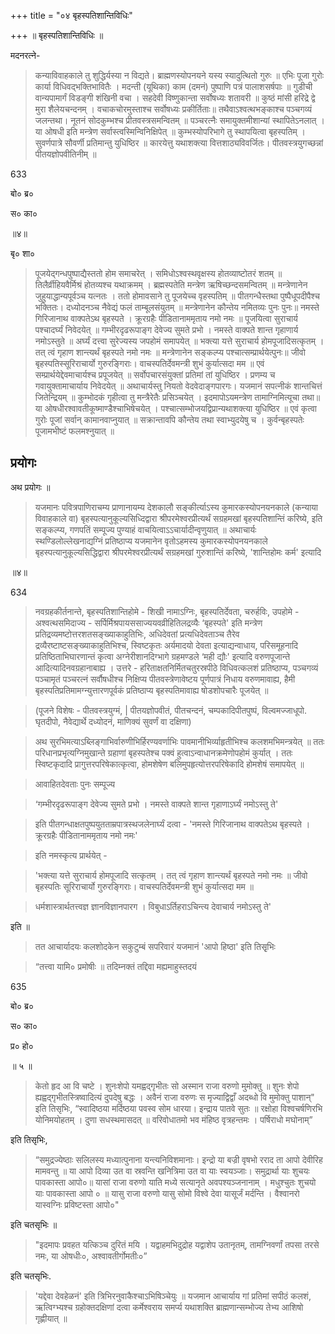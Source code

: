 +++
title = "०४ बृहस्पतिशान्तिविधिः"

+++
॥ बृहस्पतिशान्तिविधिः ॥

मदनरत्ने-

>कन्याविवाहकाले तु शुद्धिर्यस्या न विद्यते।
ब्राह्मणस्योपनयने यस्य स्यादुत्थितो गुरुः ॥
एभिः पूजा गुरोः कार्या विधिवद्भक्तिभावितैः ।
मदन्ती (यूथिका) काम (दमनं) पुष्पाणि पत्रं पालाशसर्षपाः ॥
गुडीची वान्यपामार्गं विडङ्गी शंखिनी वचा ।
सहदेवी विष्णुकान्ता सर्वोषध्यः शतावरी ॥
कुष्ठं मांसी हरिद्रे द्वे मुरा शैलेयचन्दनम् ।
वचाकचोरमुस्ताश्च सर्वोषध्यः प्रकीर्तिताः॥
तथैवाऽश्वत्थभङ्काश्च पञ्चगव्यं जलन्तथा।
नूतनं सोदकुम्भश्च प्रीतवस्त्रसमन्वितम् ॥
पञ्चरत्नैः समायुक्तमीशान्यां स्थापितेऽनलात् ।
या ओषधी इति मन्त्रेण सर्वास्त्वस्मिन्विनिक्षिपेत् ॥
कुम्भस्योपरिभागे तु स्थापयित्वा बृहस्पतिम् ।
सुवर्णपात्रे सौवर्णी प्रतिमान्तु युधिष्ठिर ॥
कारयेत्तु यथाशक्त्या वित्तशाठ्यविवर्जितः।
पीतवस्त्रयुगच्छन्नां पीतयज्ञोपवीतिनीम् ॥

633

बो० ब्र०

स० का०

॥४॥

बृ० शा०

>पूजयेद्गन्धपुष्पाद्यैस्ततो होम समाचरेत् ।
समिधोऽश्वस्थवृक्षस्य होतव्याष्टोतरं शतम् ॥
तिलैर्व्रीहियवैर्मिश्रं होतव्यश्च यथाक्रमम् ।
ब्रह्मस्पतेति मन्त्रेण ऋषिच्छन्दसमन्वितम् ॥
मन्त्रेणानेन जुहुयाद्धान्यपूर्वञ्च यत्नतः ।
ततो होमावसाने तु पूजयेच्च वृहस्पतिम् ॥
पीतगन्धैस्तथा पुष्पैधूपदीपैश्च भक्तितः।
दध्योदनञ्च नैवेद्यं फलं ताम्बूलसंयुतम् ॥
मन्त्रेणानेन कौन्तेय नमितव्यः पुनः पुनः॥
नमस्ते गिरिजानाथ वाक्पतेऽथ बृहस्पते ।
क्रूरग्रहैः पीडितानाममृताय नमो नमः ॥
पूजयित्वा सुराचार्य पश्चादर्घ्यं निवेदयेत् ॥
गम्भीरदृढरूपाङ्ग देवेज्य सुमते प्रभो ।
नमस्ते वाक्पते शान्त गृहाणार्य नमोऽस्तुते ॥
अर्घ्यं दत्त्वा सुरेज्यस्य जपहोमं समापयेत् ॥
भक्त्या यत्ते सुराचार्य होमपूजादिसत्कृतम् ।
तत् त्वं गृहाण शान्त्यर्थं बृहस्पते नमो नमः ॥
मन्त्रेणानेन सङ्कल्प्य पश्चात्सम्प्रार्थयेत्पुनः॥
जीवो बृहस्पतिस्सूरिराचार्यो गुरुरङ्गिराः।
वाचस्पतिर्देवमन्त्री शुभं कुर्यात्सदा मम ॥
एवं सम्प्रार्थयेद्देवमाचार्यश्च प्रपूजयेत् ॥
सर्वोपचारसंयुक्तां प्रतिमां तां युधिष्ठिर ।
प्रणम्य च गवायुक्तामाचार्याय निवेदयेत् ॥
अथाचार्यस्तु नियतो वेदवेदाङ्गपारगः।
यजमानं सपत्नीकं शान्तचित्तं जितेन्द्रियम् ॥
कुम्भोदकं गृहीत्वा तु मन्त्रैरेतैः प्रसिञ्चयेत् ।
इदमापोऽयमन्त्रेण तामाग्निमित्यूचा तथा॥
या ओषधीरश्वावतीकूष्माण्डैश्चाभिषेचयेत् ।
पश्चात्सम्भोजयद्विप्रान्यथाशक्त्या युधिष्ठिर ॥
एवं कृत्वा गुरोः पूजां सर्वान् कामानवाप्नुयात् ॥
सक्रान्तावपि कौन्तेय तथा स्वाभ्युदयेषु च ।
कुर्वन्बृहस्पतेः पूजामभीष्टं फलमश्नुयात् ॥

## प्रयोगः

अथ प्रयोगः ॥

>यजमानः पवित्रपाणिराचम्य प्राणानायम्य देशकालौ सङ्कीर्त्याऽस्य कुमारकस्योपनयनकाले (कन्याया विवाहकाले वा) बृहस्पत्यानुकूल्यसिध्दिद्वारा श्रीपरमेश्वरप्रीत्यर्थं सग्रहमखां बृहस्पतिशान्तिं करिष्ये, इति सङ्कल्प्य, गणपतिं सम्पूज्य पुण्याहं वाचयित्वाऽऽचार्यादीन्वृणुयात् ॥ अथाचार्यः स्थण्डिलोल्लेखनाद्यग्निं प्रतिष्ठाप्य यजमानेन वृतोऽहमस्य कुमारकस्योपनयनकाले बृहस्पत्यानुकूल्यसिद्धिद्वारा श्रीपरमेश्वरप्रीत्यर्थं सग्रहमखां गुरुशान्तिं करिष्ये, 'शान्तिहोमः कर्म' इत्यादि

॥४॥

634

>नवग्रहकीर्तनान्ते, बृहस्पतिशान्तिहोमे - शिखी नामाऽग्निः, बृहस्पतिर्देवता, चरुर्हविः, उपहोमे - अश्वत्थसमिदाज्य - सर्पिर्मिश्रपायससाज्ययवव्रीहितिलद्रव्यैः ‘बृहस्पते' इति मन्त्रेण प्रतिद्रव्यमष्टोत्तरशतसङ्ख्याकाहुतिभिः, अधिदेवतां प्रत्यधिदेवताञ्च तैरेव द्रव्यैरष्टाष्टसङ्ख्याकाहुतिभिश्च, स्विष्टकृतः अर्यमादयो देवता इत्याद्यन्वाधाय, परिसमूहनादि प्रतिष्ठिताभिघारणान्तं कृत्वा अग्नेरीशानदिग्भागे ग्रहमण्डले ‘मही द्यौः' इत्यादि वरुणपूजान्ते आदित्यादिनवग्रहानाबाह्य । उत्तरे - हरिताक्षतनिर्मितचतुरस्रपीठे विधिवत्कलशं प्रतिष्ठाप्य, पञ्चगव्यं पञ्चामृतं पञ्चरत्नं सर्वौषधीश्च निक्षिप्य पीतवस्त्रेणावेष्टय पूर्णपात्रं निधाय वरुणमावाह्य, हैमी बृहस्पतिप्रतिमामग्न्युत्तारणपूर्वकं प्रतिष्ठाप्य बृहस्पतिमावाह्य षोडशोपचारैः पूजयेत् ॥

>(पूजने विशेषः - पीतवस्त्रयुग्मं, | पीतयज्ञोपवीतं, पीतचन्दनं, चम्पकादिपीतपुष्पं, विल्वमज्जाधूपो. घृतदीपो, नैवेद्यार्थे दध्योदनं, माणिक्यं सुवर्णं वा दक्षिणा)

>अथ सुरभिमत्याऽब्लिङ्गाभिर्वारुणीभिर्हिरण्यवर्णाभिः पावमानीभिर्व्याहृतीभिश्च कलशमभिमन्त्रयेत् ॥ ततः परिधानप्रभृत्यग्निमुखान्ते ग्रहाणां बृहस्पतेश्च पक्वं हुत्वाऽन्वाधानक्रमेणोपहोमं कुर्यात् । ततः स्विष्टकृदादि प्रागुत्तरपरिषेकात्कृत्वा, होमशेषेण बलिमुपहृत्योत्तरपरिषेकादि होमशेषं समापयेत् ॥

>आवाहितदेवताः पुनः सम्पूज्य

>‘गम्भीरदृढरूपाङ्ग देवेज्य सुमते प्रभो ।
नमस्ते वाक्पते शान्त गृहाणाऽर्घ्यं नमोऽस्तु ते'

>इति पीतगन्धाक्षतपुष्पयुतताम्रपात्रस्थजलेनार्घ्यं दत्वा -
'नमस्ते गिरिजानाथ वाक्पतेऽथ बृहस्पते ।
क्रूरग्रहैः पीडितानाममृताय नमो नमः'

>इति नमस्कृत्य प्रार्थयेत् -

>'भक्त्या यत्ते सुराचार्य होमपूजादि सत्कृतम् ।
तत् त्वं गृहाण शान्त्यर्थं बृहस्पते नमो नमः ॥
जीवो बृहस्पतिः सूरिराचार्यो गुरुरङ्गिराः।
वाचस्पतिर्देवमन्त्री शुभं कुर्यात्सदा मम ॥

>धर्मशास्त्रार्थतत्त्वज्ञ ज्ञानविज्ञानपारग ।
विबुधाऽर्तिहराऽचिन्त्य देवाचार्य नमोऽस्तु ते'

इति ॥

>तत आचार्यादयः कलशोदकेन सकुटुम्बं सपरिवारं यजमानं 'आपो हिष्ठा' इति तिसृृभिः

>“तत्त्वा यामि० प्रमोषीः ॥ तदिम्नक्तं तद्दिवा मह्यमाहुस्तदयं

635

बो० ब्र०

स० का०

प्र० हो०

॥ ५ ॥

>केतो हृद आ वि चष्टे । शुनःशेपो यमह्वद्गृभीतः सो अस्मान राजा वरुणो मुमोक्तु ॥ शुनः शेपो ह्यह्वद्गृभीतस्त्रिष्वादित्यं दुपदेषु बद्धः । अवैनं राजा वरुणः स मृज्याद्विद्वाँ अदब्धो वि मुमोक्तु पाशान्" इति तिसृभिः, “स्वादिष्ठया मर्दिष्ठया पवस्व सोम धारया। इन्द्राय पातवे सुतः ॥ रक्षोहा विश्वचर्षणिरभि योनिमयोहतम् । दुणा सधस्थमासदत् ॥ वरिवोधातमो भव मंहिष्ठ वृत्रहन्तमः । पर्षिराधो मघोनाम्”

इति तिसृभिः,

>“समुद्रज्येष्ठाः सलिलस्य मध्यात्पुनाना यन्त्यनिविशमानाः। इन्द्रो या बज्री वृषभो रराद ता आपो देवीरिह मामवन्तु ॥ या आपो दिव्या उत वा स्रवन्ति खनित्रिमा उत वा याः स्वयञ्जाः। समुद्रार्था याः शुचयः पावकास्ता आपो०॥ यासां राजा वरुणो याति मध्ये सत्यानृते अवपश्यञ्जनानाम् । मधुश्चुतः शुचयो याः पावकास्ता
आपो ० ॥ यासु राजा वरुणो यासु सोमो विश्वे देवा यासूर्जं मर्दन्ति । वैश्वानरो यास्वग्निः प्रविष्टस्ता आपो०"

इति चतसृभिः ॥

>"इदमापः प्रवहत यत्किञ्च दुरितं मयि । यद्वाहमभिदुद्रोह यद्वाशेप उतानृतम्, तामग्निवर्णां तपसा तरसे नमः, या ओषधीः०, अश्वावतीर्गोमतीः०”

इति चतसृभिः.

>'यद्देवा देवहेळनं' इति त्रिभिरनुवाकैश्चाऽभिषिञ्चेयुः ॥ यजमान आचार्याय गां प्रतिमां सपीठं कलशं, ऋत्विग्भ्यश्च ग्रहोक्तदक्षिणां दत्वा कर्मेश्वराय समर्प्य यथाशक्ति ब्राह्मणान्सम्भोज्य तेभ्य आशिषो गृह्णीयात् ॥
